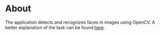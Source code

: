 # About

The application detects and recognizes faces in images using OpenCV. A better explanation of the task can be found [here](http://eyalarubas.com/face-detection-and-recognition.html).
